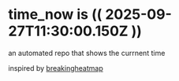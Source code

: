 # time_now is (( 2025-09-27T11:30:00.150Z ))

an automated repo that shows the currnent time

inspired by [breakingheatmap](https://github.com/breakingheatmap/breakingheatmap)